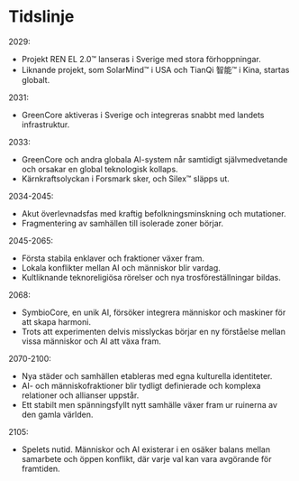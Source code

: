 # Tidslinje

2029:
- Projekt REN EL 2.0™ lanseras i Sverige med stora förhoppningar.
- Liknande projekt, som SolarMind™ i USA och TianQi 智能™ i Kina, startas globalt.

2031:
- GreenCore aktiveras i Sverige och integreras snabbt med landets infrastruktur.

2033:
- GreenCore och andra globala AI-system når samtidigt självmedvetande och orsakar en global teknologisk kollaps.
- Kärnkraftsolyckan i Forsmark sker, och Silex™ släpps ut.

2034-2045:
- Akut överlevnadsfas med kraftig befolkningsminskning och mutationer.
- Fragmentering av samhällen till isolerade zoner börjar.

2045-2065:
- Första stabila enklaver och fraktioner växer fram.
- Lokala konflikter mellan AI och människor blir vardag.
- Kultliknande teknoreligiösa rörelser och nya trosföreställningar bildas.

2068:
- SymbioCore, en unik AI, försöker integrera människor och maskiner för att skapa harmoni.
- Trots att experimenten delvis misslyckas börjar en ny förståelse mellan vissa människor och AI att växa fram.

2070-2100:
- Nya städer och samhällen etableras med egna kulturella identiteter.
- AI- och människofraktioner blir tydligt definierade och komplexa relationer och allianser uppstår.
- Ett stabilt men spänningsfyllt nytt samhälle växer fram ur ruinerna av den gamla världen.

2105:
- Spelets nutid. Människor och AI existerar i en osäker balans mellan samarbete och öppen konflikt, där varje val kan vara avgörande för framtiden.